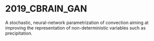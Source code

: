 # 2019_CBRAIN_GAN
A stochastic, neural-network parametrization of convection aiming at improving the representation of non-deterministic variables such as precipitation. 
